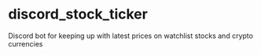 # discord_stock_ticker
Discord bot for keeping up with latest prices on watchlist stocks and crypto currencies
